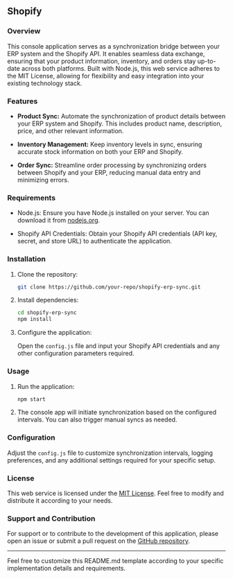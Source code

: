 ## Shopify

### Overview

This console application serves as a synchronization bridge between your ERP system and the Shopify API. It enables seamless data exchange, ensuring that your product information, inventory, and orders stay up-to-date across both platforms. Built with Node.js, this web service adheres to the MIT License, allowing for flexibility and easy integration into your existing technology stack.

### Features

- **Product Sync:** Automate the synchronization of product details between your ERP system and Shopify. This includes product name, description, price, and other relevant information.

- **Inventory Management:** Keep inventory levels in sync, ensuring accurate stock information on both your ERP and Shopify.

- **Order Sync:** Streamline order processing by synchronizing orders between Shopify and your ERP, reducing manual data entry and minimizing errors.

### Requirements

- Node.js: Ensure you have Node.js installed on your server. You can download it from [nodejs.org](https://nodejs.org/).

- Shopify API Credentials: Obtain your Shopify API credentials (API key, secret, and store URL) to authenticate the application.

### Installation

1. Clone the repository:

    ```bash
    git clone https://github.com/your-repo/shopify-erp-sync.git
    ```

2. Install dependencies:

    ```bash
    cd shopify-erp-sync
    npm install
    ```

3. Configure the application:

    Open the `config.js` file and input your Shopify API credentials and any other configuration parameters required.

### Usage

1. Run the application:

    ```bash
    npm start
    ```

2. The console app will initiate synchronization based on the configured intervals. You can also trigger manual syncs as needed.

### Configuration

Adjust the `config.js` file to customize synchronization intervals, logging preferences, and any additional settings required for your specific setup.

### License

This web service is licensed under the [MIT License](LICENSE). Feel free to modify and distribute it according to your needs.

### Support and Contribution

For support or to contribute to the development of this application, please open an issue or submit a pull request on the [GitHub repository](https://github.com/marcosvsilva/shopify-sync).

---

Feel free to customize this README.md template according to your specific implementation details and requirements.
